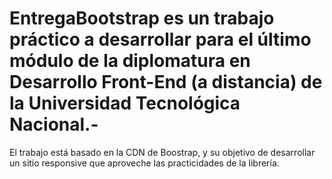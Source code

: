 # EntregaBootstrap es un trabajo práctico a desarrollar para el último módulo de la diplomatura en Desarrollo Front-End (a distancia) de la Universidad Tecnológica Nacional.-
El trabajo está basado en la CDN de Boostrap, y su objetivo de desarrollar un sitio responsive que aproveche las practicidades de la librería.
